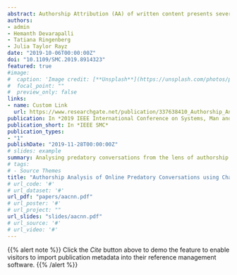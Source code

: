 ```yaml
---
abstract: Authorship Attribution (AA) of written content presents several advantages within the digital forensics domain. While AA has been traditionally applied to long documents, recent works have shown improved performance of neural AA models on short texts such as tweets and online conversations Concurrently, the rise of social media as well as a plethora of chat messaging platforms have made it easier for teenagers to be vulnerable to online predators. In this work, we present an authorship attribution model that trains on a corpus of online conversations involving predators, and perform subsequent analysis of the message representations. Our results show comparable performance relative to prior work for Authorship Attribution and highlight differences between predatory and non-predatory message styles.
authors:
- admin
- Hemanth Devarapalli
- Tatiana Ringenberg
- Julia Taylor Rayz
date: "2019-10-06T00:00:00Z"
doi: "10.1109/SMC.2019.8914323"
featured: true
#image:
#  caption: 'Image credit: [**Unsplash**](https://unsplash.com/photos/pLCdAaMFLTE)'
#  focal_point: ""
#  preview_only: false
links:
- name: Custom Link
  url: https://www.researchgate.net/publication/337638410_Authorship_Analysis_of_Online_Predatory_Conversations_using_Character_Level_Convolution_Neural_Networks
publication: In *2019 IEEE International Conference on Systems, Man and Cybernetics (SMC)*
publication_short: In *IEEE SMC*
publication_types:
- "1"
publishDate: "2019-11-28T00:00:00Z"
# slides: example
summary: Analysing predatory conversations from the lens of authorship attribution.
# tags:
# - Source Themes
title: "Authorship Analysis of Online Predatory Conversations using Character Level Convolution Neural Networks"
# url_code: '#'
# url_dataset: '#'
url_pdf: "papers/aacnn.pdf"
# url_poster: '#'
# url_project: ""
url_slides: "slides/aacnn.pdf"
# url_source: '#'
# url_video: '#'
---
```


{{% alert note %}}
Click the *Cite* button above to demo the feature to enable visitors to import publication metadata into their reference management software.
{{% /alert %}}

